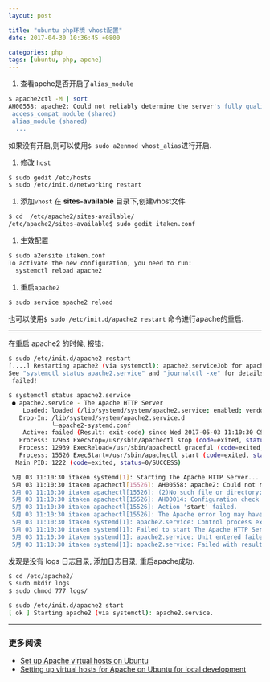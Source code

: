 ```yaml
---
layout: post

title: "ubuntu php环境 vhost配置"
date: 2017-04-30 10:36:45 +0800

categories: php
tags: [ubuntu, php, apche]
---
```


1. 查看apche是否开启了`alias_module`
```bash
$ apache2ctl -M | sort
AH00558: apache2: Could not reliably determine the server's fully qualified domain name, using 127.0.1.1. Set the 'ServerName' directive globally to suppress this message
 access_compat_module (shared)
 alias_module (shared)
  ...
```
如果没有开启,则可以使用`$ sudo a2enmod vhost_alias`进行开启.

1. 修改 `host`
```bash
$ sudo gedit /etc/hosts
$ sudo /etc/init.d/networking restart
```

1. 添加`vhost`
在 **sites-available** 目录下,创建vhost文件
```bash
$ cd  /etc/apache2/sites-available/
/etc/apache2/sites-available$ sudo gedit itaken.conf
```

1. 生效配置
```bash
$ sudo a2ensite itaken.conf
To activate the new configuration, you need to run:
  systemctl reload apache2
```

1. 重启`apache2`
```bash
$ sudo service apache2 reload
```
也可以使用`$ sudo /etc/init.d/apache2 restart` 命令进行apache的重启.

---
在重启 apache2 的时候, 报错:
```bash
$ sudo /etc/init.d/apache2 restart                                        1 ↵
[....] Restarting apache2 (via systemctl): apache2.serviceJob for apache2.service failed because the control process exited with error code.
See "systemctl status apache2.service" and "journalctl -xe" for details.
 failed!

$ systemctl status apache2.service                                                                                        1 ↵
 ● apache2.service - The Apache HTTP Server
    Loaded: loaded (/lib/systemd/system/apache2.service; enabled; vendor preset: enabled)
   Drop-In: /lib/systemd/system/apache2.service.d
            └─apache2-systemd.conf
    Active: failed (Result: exit-code) since Wed 2017-05-03 11:10:30 CST; 14s ago
   Process: 12963 ExecStop=/usr/sbin/apachectl stop (code=exited, status=1/FAILURE)
   Process: 12939 ExecReload=/usr/sbin/apachectl graceful (code=exited, status=1/FAILURE)
   Process: 15526 ExecStart=/usr/sbin/apachectl start (code=exited, status=1/FAILURE)
  Main PID: 1222 (code=exited, status=0/SUCCESS)

 5月 03 11:10:30 itaken systemd[1]: Starting The Apache HTTP Server...
 5月 03 11:10:30 itaken apachectl[15526]: AH00558: apache2: Could not reliably determine the server's fully qualified domain name, using ...
 5月 03 11:10:30 itaken apachectl[15526]: (2)No such file or directory: AH02291: Cannot access directory '/etc/apache2/logs/' for error ...
 5月 03 11:10:30 itaken apachectl[15526]: AH00014: Configuration check failed
 5月 03 11:10:30 itaken apachectl[15526]: Action 'start' failed.
 5月 03 11:10:30 itaken apachectl[15526]: The Apache error log may have more information.
 5月 03 11:10:30 itaken systemd[1]: apache2.service: Control process exited, code=exited status=1
 5月 03 11:10:30 itaken systemd[1]: Failed to start The Apache HTTP Server.
 5月 03 11:10:30 itaken systemd[1]: apache2.service: Unit entered failed state.
 5月 03 11:10:30 itaken systemd[1]: apache2.service: Failed with result 'exit-code'.
```
发现是没有 logs 日志目录, 添加日志目录, 重启apache成功.
```bash
$ cd /etc/apache2/
$ sudo mkdir logs
$ sudo chmod 777 logs/

$ sudo /etc/init.d/apache2 start
[ ok ] Starting apache2 (via systemctl): apache2.service.
```

---
### 更多阅读
- [Set up Apache virtual hosts on Ubuntu](https://support.rackspace.com/how-to/set-up-apache-virtual-hosts-on-ubuntu/)
- [Setting up virtual hosts for Apache on Ubuntu for local development](http://blog.code4hire.com/2011/03/setting-up-virtual-hosts-for-apache-on-ubuntu-for-local-development/)
